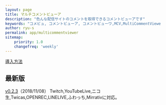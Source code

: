 ```yaml
---
layout: page
title: マルチコメントビューア
description: "色んな配信サイトのコメントを取得できるコメントビューアです"
keywords: "コメビュ, コメントビューア, コメントビューワ,MCV,MultiCommentViewer"
author: ryu-s
permalink: app/multicommentviewer
sitemap:
    priority: 1.0
    changefreq: 'weekly'	
---
```

[導入方法](https://github.com/CommentViewerCollection/MultiCommentViewer/wiki/%E5%B0%8E%E5%85%A5%E6%89%8B%E9%A0%86)  
  
## 最新版
[v0.2.3](http://int-main.net/app/MultiCommentViewer_v0.2.3.zip)（2018/11/08）  Twitch,YouTubeLive,ニコ生,Twicas,OPENREC,LINELIVE,ふわっち,Mirrativに対応。  

<!--## アルファ版-->
